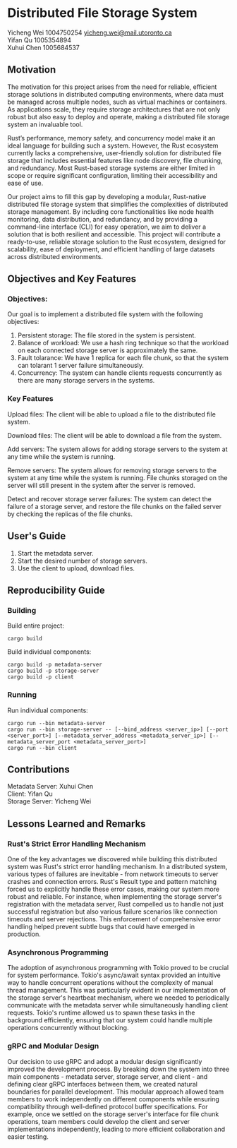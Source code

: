 # Distributed File Storage System

Yicheng Wei 1004750254 yicheng.wei@mail.utoronto.ca \
Yifan Qu 1005354894 \
Xuhui Chen 1005684537

## Motivation
The motivation for this project arises from the need for reliable, efficient storage solutions in distributed computing environments, where data must be managed across multiple nodes, such as virtual machines or containers. As applications scale, they require storage architectures that are not only robust but also easy to deploy and operate, making a distributed file storage system an invaluable tool.

Rust’s performance, memory safety, and concurrency model make it an ideal language for building such a system. However, the Rust ecosystem currently lacks a comprehensive, user-friendly solution for distributed file storage that includes essential features like node discovery, file chunking, and redundancy. Most Rust-based storage systems are either limited in scope or require significant configuration, limiting their accessibility and ease of use.

Our project aims to fill this gap by developing a modular, Rust-native distributed file storage system that simplifies the complexities of distributed storage management. By including core functionalities like node health monitoring, data distribution, and redundancy, and by providing a command-line interface (CLI) for easy operation, we aim to deliver a solution that is both resilient and accessible. This project will contribute a ready-to-use, reliable storage solution to the Rust ecosystem, designed for scalability, ease of deployment, and efficient handling of large datasets across distributed environments.

## Objectives and Key Features
### Objectives:
Our goal is to implement a distributed file system with the following objectives:
1. Persistent storage: The file stored in the system is persistent. 
2. Balance of workload: We use a hash ring technique so that the workload on each connected storage server is approximately the same.
3. Fault tolarance: We have 1 replica for each file chunk, so that the system can tolarant 1 server failure simultaneously.
4. Concurrency: The system can handle clients requests concurrently as there are many storage servers in the systems.

### Key Features
Upload files: The client will be able to upload a file to the distributed file system.

Download files: The client will be able to download a file from the system.

Add servers: The system allows for adding storage servers to the system at any time while the system is running.

Remove servers: The system allows for removing storage servers to the system at any time while the system is running. File chunks storaged on the server will still present in the system after the server is removed.

Detect and recover storage server failures: The system can detect the failure of a storage server, and restore the file chunks on the failed server by checking the replicas of the file chunks.


## User's Guide
1. Start the metadata server.
2. Start the desired number of storage servers.
3. Use the client to upload, download files.

## Reproducibility Guide
### Building

Build entire project:
```
cargo build
```

Build individual components:
```
cargo build -p metadata-server
cargo build -p storage-server
cargo build -p client
```

### Running

Run individual components:
```
cargo run --bin metadata-server
cargo run --bin storage-server -- [--bind_address <server_ip>] [--port <server_port>] [--metadata_server_address <metadata_server_ip>] [--metadata_server_port <metadata_server_port>]
cargo run --bin client
```

## Contributions
Metadata Server: Xuhui Chen \
Client: Yifan Qu \
Storage Server: Yicheng Wei

## Lessons Learned and Remarks
### Rust's Strict Error Handling Mechanism
One of the key advantages we discovered while building this distributed system was Rust's strict error handling mechanism. In a distributed system, various types of failures are inevitable - from network timeouts to server crashes and connection errors. Rust's Result type and pattern matching forced us to explicitly handle these error cases, making our system more robust and reliable. For instance, when implementing the storage server's registration with the metadata server, Rust compelled us to handle not just successful registration but also various failure scenarios like connection timeouts and server rejections. This enforcement of comprehensive error handling helped prevent subtle bugs that could have emerged in production.

### Asynchronous Programming
The adoption of asynchronous programming with Tokio proved to be crucial for system performance. Tokio's async/await syntax provided an intuitive way to handle concurrent operations without the complexity of manual thread management. This was particularly evident in our implementation of the storage server's heartbeat mechanism, where we needed to periodically communicate with the metadata server while simultaneously handling client requests. Tokio's runtime allowed us to spawn these tasks in the background efficiently, ensuring that our system could handle multiple operations concurrently without blocking.

### gRPC and Modular Design
Our decision to use gRPC and adopt a modular design significantly improved the development process. By breaking down the system into three main components - metadata server, storage server, and client - and defining clear gRPC interfaces between them, we created natural boundaries for parallel development. This modular approach allowed team members to work independently on different components while ensuring compatibility through well-defined protocol buffer specifications. For example, once we settled on the storage server's interface for file chunk operations, team members could develop the client and server implementations independently, leading to more efficient collaboration and easier testing.